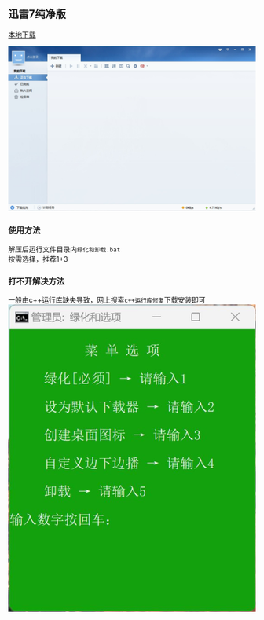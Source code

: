 ## 迅雷7纯净版  
[本地下载](https://rr.855955.xyz/迅雷7.zip)  

![](../image/xl7/1.jpg)  
### 使用方法    
解压后运行文件目录内`绿化和卸载.bat`    
按需选择，推荐1+3  
### 打不开解决方法  
一般由c++运行库缺失导致，网上搜索`c++运行库修复`下载安装即可  
![](../image/xl7/2.jpg)  
